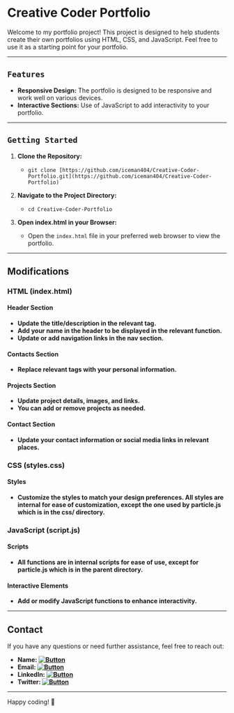 # Creative Coder Portfolio

Welcome to my portfolio project! This project is designed to help students create their own portfolios using HTML, CSS, and JavaScript. Feel free to use it as a starting point for your portfolio.

---
## `Features`

- **Responsive Design:** The portfolio is designed to be responsive and work well on various devices.
- **Interactive Sections:** Use of JavaScript to add interactivity to your portfolio.

---
## `Getting Started`

1. **Clone the Repository:**
   - `git clone [https://github.com/iceman404/Creative-Coder-Portfolio.git](https://github.com/iceman404/Creative-Coder-Portfolio)`
   
2. **Navigate to the Project Directory:**
   - `cd Creative-Coder-Portfolio`
   
3. **Open index.html in your Browser:**
   - Open the `index.html` file in your preferred web browser to view the portfolio.

---
## Modifications

### HTML (index.html)

#### Header Section
   - **Update the title/description in the relevant tag.**
   - **Add your name in the header to be displayed in the relevant function.**
   - **Update or add navigation links in the nav section.**

#### Contacts Section
   - **Replace relevant tags with your personal information.**

#### Projects Section
   - **Update project details, images, and links.**
   - **You can add or remove projects as needed.**

#### Contact Section
   - **Update your contact information or social media links in relevant places.**

### CSS (styles.css)

#### Styles
   - **Customize the styles to match your design preferences. All styles are internal for ease of customization, except the one used by particle.js which is in the css/ directory.**

### JavaScript (script.js)

#### Scripts
   - **All functions are in internal scripts for ease of use, except for particle.js which is in the parent directory.**

#### Interactive Elements
   - **Add or modify JavaScript functions to enhance interactivity.**

---
## Contact

If you have any questions or need further assistance, feel free to reach out:

- **Name: [![Button](https://img.shields.io/badge/John-Subba-008491)](https://github.com/iceman404/iceman404/blob/main/AboutMe.md)**
- **Email: [![Button](https://img.shields.io/badge/johnsubba404@gmail.com-09C4D0)](https://mail.google.com/mail/?view=cm&to=johnsubba404@gmail.com)**
- **LinkedIn: [![Button](https://img.shields.io/badge/Linked-In-blue)](https://www.linkedin.com/in/john-subba-ic3man404/)**
- **Twitter: [![Button](https://img.shields.io/badge/Twitter-blue)](https://twitter.com/ic3man404)**

---

Happy coding! 🚀
